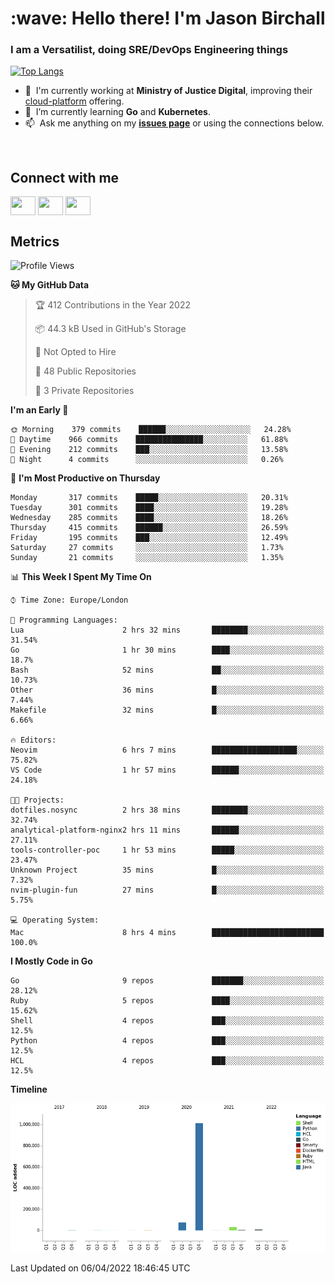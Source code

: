 <h1 align="left" id="jason-title">:wave: Hello there! I'm Jason Birchall</h1>
<h3 align="left">I am a Versatilist, doing SRE/DevOps Engineering things</h3>

[![Top Langs](https://github-readme-stats.vercel.app/api?username=jasonBirchall&show_icons=true&count_private=true&include_all_commits=true&theme=gruvbox)](https://github.com/anuraghazra/github-readme-stats)

- :office: &nbsp;I'm currently working at **Ministry of Justice Digital**, improving their [cloud-platform](https://github.com/ministryofjustice/cloud-platform) offering.
- :seedling: &nbsp;I’m currently learning **Go** and **Kubernetes**.
- :mailbox: &nbsp;Ask me anything on my **[issues page]** or using the connections below.


<br>

<h2>Connect with me</h2>
<p>
<a href="https://twitter.com/jsonBirchall" target="blank"><img align="center" src="https://cdn.jsdelivr.net/npm/simple-icons@3.0.1/icons/twitter.svg" alt="" height="30" width="40" /></a>
<a href="https://keybase.io/json0" target="blank"><img align="center" src="https://cdn.jsdelivr.net/npm/simple-icons@3.0.1/icons/keybase.svg" alt="" height="30" width="40" /></a>
<a href="https://www.reddit.com/user/kakorate" target="blank"><img align="center" src="https://cdn.jsdelivr.net/npm/simple-icons@3.0.1/icons/reddit.svg" alt="" height="30" width="40" /></a>
</p>

<h2>Metrics</h2>

<!--START_SECTION:waka-->
![Profile Views](http://img.shields.io/badge/Profile%20Views-0-blue)

**🐱 My GitHub Data** 

> 🏆 412 Contributions in the Year 2022
 > 
> 📦 44.3 kB Used in GitHub's Storage 
 > 
> 🚫 Not Opted to Hire
 > 
> 📜 48 Public Repositories 
 > 
> 🔑 3 Private Repositories  
 > 
**I'm an Early 🐤** 

```text
🌞 Morning    379 commits    ██████░░░░░░░░░░░░░░░░░░░   24.28% 
🌆 Daytime    966 commits    ███████████████░░░░░░░░░░   61.88% 
🌃 Evening    212 commits    ███░░░░░░░░░░░░░░░░░░░░░░   13.58% 
🌙 Night      4 commits      ░░░░░░░░░░░░░░░░░░░░░░░░░   0.26%

```
📅 **I'm Most Productive on Thursday** 

```text
Monday       317 commits    █████░░░░░░░░░░░░░░░░░░░░   20.31% 
Tuesday      301 commits    ████░░░░░░░░░░░░░░░░░░░░░   19.28% 
Wednesday    285 commits    ████░░░░░░░░░░░░░░░░░░░░░   18.26% 
Thursday     415 commits    ██████░░░░░░░░░░░░░░░░░░░   26.59% 
Friday       195 commits    ███░░░░░░░░░░░░░░░░░░░░░░   12.49% 
Saturday     27 commits     ░░░░░░░░░░░░░░░░░░░░░░░░░   1.73% 
Sunday       21 commits     ░░░░░░░░░░░░░░░░░░░░░░░░░   1.35%

```


📊 **This Week I Spent My Time On** 

```text
⌚︎ Time Zone: Europe/London

💬 Programming Languages: 
Lua                      2 hrs 32 mins       ████████░░░░░░░░░░░░░░░░░   31.54% 
Go                       1 hr 30 mins        ████░░░░░░░░░░░░░░░░░░░░░   18.7% 
Bash                     52 mins             ██░░░░░░░░░░░░░░░░░░░░░░░   10.73% 
Other                    36 mins             █░░░░░░░░░░░░░░░░░░░░░░░░   7.44% 
Makefile                 32 mins             █░░░░░░░░░░░░░░░░░░░░░░░░   6.66%

🔥 Editors: 
Neovim                   6 hrs 7 mins        ███████████████████░░░░░░   75.82% 
VS Code                  1 hr 57 mins        ██████░░░░░░░░░░░░░░░░░░░   24.18%

🐱‍💻 Projects: 
dotfiles.nosync          2 hrs 38 mins       ████████░░░░░░░░░░░░░░░░░   32.74% 
analytical-platform-nginx2 hrs 11 mins       ██████░░░░░░░░░░░░░░░░░░░   27.11% 
tools-controller-poc     1 hr 53 mins        █████░░░░░░░░░░░░░░░░░░░░   23.47% 
Unknown Project          35 mins             █░░░░░░░░░░░░░░░░░░░░░░░░   7.32% 
nvim-plugin-fun          27 mins             █░░░░░░░░░░░░░░░░░░░░░░░░   5.75%

💻 Operating System: 
Mac                      8 hrs 4 mins        █████████████████████████   100.0%

```

**I Mostly Code in Go** 

```text
Go                       9 repos             ███████░░░░░░░░░░░░░░░░░░   28.12% 
Ruby                     5 repos             ████░░░░░░░░░░░░░░░░░░░░░   15.62% 
Shell                    4 repos             ███░░░░░░░░░░░░░░░░░░░░░░   12.5% 
Python                   4 repos             ███░░░░░░░░░░░░░░░░░░░░░░   12.5% 
HCL                      4 repos             ███░░░░░░░░░░░░░░░░░░░░░░   12.5%

```


**Timeline**

![Chart not found](https://raw.githubusercontent.com/jasonBirchall/jasonBirchall/main/charts/bar_graph.png) 


 Last Updated on 06/04/2022 18:46:45 UTC
<!--END_SECTION:waka-->

<!-- links -->

[issues page]: https://github.com/jasonBirchall/jasonBirchall/issues "jasonBirchall/issues"
